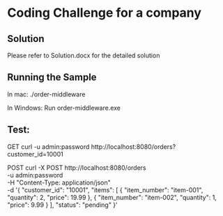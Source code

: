 # Coding Challenge for a company


<h2>Solution</h2>

Please refer to Solution.docx for the detailed solution

<h2> Running the Sample </h2>

In mac:
./order-middleware

In Windows:
Run order-middleware.exe


Test:
--

GET
curl -u admin:password http://localhost:8080/orders?customer_id=10001


POST
curl -X POST http://localhost:8080/orders \
-u admin:password \
-H "Content-Type: application/json" \
-d '{
"customer_id": "10001",
"items": [
{
"item_number": "item-001",
"quantity": 2,
"price": 19.99
},
{
"item_number": "item-002",
"quantity": 1,
"price": 9.99
}
],
"status": "pending"
}'
